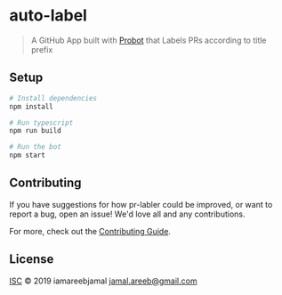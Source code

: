 # auto-label

> A GitHub App built with [Probot](https://github.com/probot/probot) that Labels PRs according to title prefix

## Setup

```sh
# Install dependencies
npm install

# Run typescript
npm run build

# Run the bot
npm start
```

## Contributing

If you have suggestions for how pr-labler could be improved, or want to report a bug, open an issue! We'd love all and any contributions.

For more, check out the [Contributing Guide](CONTRIBUTING.md).

## License

[ISC](LICENSE) © 2019 iamareebjamal <jamal.areeb@gmail.com>
